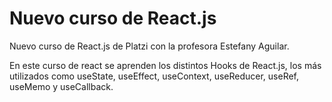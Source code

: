 # Nuevo curso de React.js 

Nuevo curso de React.js de Platzi con la profesora Estefany Aguilar.

En este curso de react se aprenden los distintos Hooks de React.js, los más 
utilizados como useState, useEffect, useContext, useReducer, useRef, useMemo y useCallback.